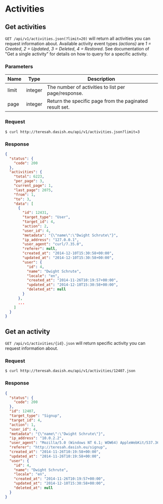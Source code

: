 # Activities

## Get activities

`GET /api/v1/activities.json(?limit=20)` will return all activities you can request information about. Available activity event types *(actions)* are *1 = Created*, *2 = Updated*, *3 = Deleted*, *4 = Restored*. See documentation of "Get a single activity" for details on how to query for a specific activity.

### Parameters

Name  | Type    | Description
----- | ------- | -----------
limit | integer | The number of activities to list per page/response.
page  | integer | Return the specific page from the paginated result set.

### Request

```
$ curl http://teresah.dasish.eu/api/v1/activities.json?limit=3
```

### Response

```json
{
  "status": {
    "code": 200
  },
  "activities": {
    "total": 6223,
    "per_page": 3,
    "current_page": 1,
    "last_page": 2075,
    "from": 1,
    "to": 3,
    "data": [
      {
        "id": 12431,
        "target_type": "User",
        "target_id": 4,
        "action": 2,
        "user_id": 4,
        "metadata": "{\"name\":\"Dwight Schrute\"}",
        "ip_address": "127.0.0.1",
        "user_agent": "curl/7.35.0",
        "referer": null,
        "created_at": "2014-12-10T15:30:58+00:00",
        "updated_at": "2014-12-10T15:30:58+00:00",
        "user": {
          "id": 4,
          "name": "Dwight Schrute",
          "locale": "en",
          "created_at": "2014-11-26T10:19:57+00:00",
          "updated_at": "2014-12-10T15:30:58+00:00",
          "deleted_at": null
        }
      },
      ...
    ]
  }
}
```


## Get an activity

`GET /api/v1/activities/{id}.json` will return specific activity you can request information about.

### Request

```
$ curl http://teresah.dasish.eu/api/v1/activities/12407.json
```

### Response

```json
{
  "status": {
    "code": 200
  },
  "id": 12407,
  "target_type": "Signup",
  "target_id": 4,
  "action": 1,
  "user_id": 4,
  "metadata": "{\"name\":\"Dwight Schrute\"}",
  "ip_address": "10.0.2.2",
  "user_agent": "Mozilla/5.0 (Windows NT 6.1; WOW64) AppleWebKit/537.36 (KHTML, like Gecko) Chrome/39.0.2171.65 Safari/537.36",
  "referer": "http://teresah.dasish.eu/signup",
  "created_at": "2014-11-26T10:19:58+00:00",
  "updated_at": "2014-11-26T10:19:58+00:00",
  "user": {
    "id": 4,
    "name": "Dwight Schrute",
    "locale": "en",
    "created_at": "2014-11-26T10:19:57+00:00",
    "updated_at": "2014-12-10T15:30:58+00:00",
    "deleted_at": null
  }
}
```
